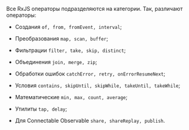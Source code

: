 Все RxJS операторы подразделяются на категории. Так, различают операторы:

- Создания `of, from, fromEvent, interval`;

- Преобразования `map, scan, buffer`;

- Фильтрации `filter, take, skip, distinct`;

- Объединения `join, merge, zip`;

- Обработки ошибок `catchError, retry, onErrorResumeNext`;

- Условия `contains, skipUntil, skipWhile, takeUntil, takeWhile`;

- Математические `min, max, count, average`;

- Утилиты `tap, delay`;

- Для Connectable Observable `share, shareReplay, publish`.
